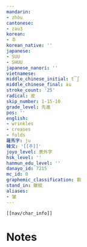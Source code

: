 ```yaml
---
mandarin:
- zhòu
cantonese:
- zau3
korean:
- 추
korean_native: ''
japanese:
- SUU
- SHUU
japanese_nanori: ''
vietnamese:
middle_chinese_initial: t͡ʃ
middle_chinese_final: ɨu
stroke_count: '25'
radical: 皮
skip_number: 1-15-10
grade_level: 先進
pos: ''
english:
- wrinkles
- creases
- folds
羅馬字: ju
韓文: '[[주]]'
joyo_level: 表外字
hsk_level: ''
hanmun_edu_level: ''
danayo_id: 7215
mc_id: 0
graphemic_classification: 芻
stand_in: 皺紋
aliases:
- 皱
---
```

```meta-bind-embed
[[nav/char_info]]
```

# Notes
